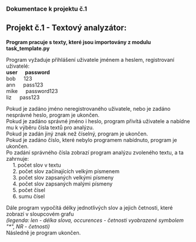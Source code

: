### Dokumentace k projektu č.1

## Projekt č.1 - Textový analyzátor:
**Program pracuje s texty, které jsou importovány z modulu task_template.py**</br>

Program vyžaduje přihlášení uživatele jménem a heslem, registrovaní uživatelé:</br>
**user &emsp; password**</br>
bob &emsp; 123  </br>
ann &emsp; pass123 </br>
mike &emsp; password123 </br>
liz &emsp; pass123 </br>

Pokud je zadáno jméno neregistrovaného uživatele, nebo je zadáno nesprávné heslo, program je ukončen.</br>
Pokud je zadáno správné jméno i heslo, program přivítá uživatele a nabídne mu k výběru čísla textů pro analýzu.</br>
Pokud je zadán jiný znak než číselný, program je ukončen.</br>
Pokud je zadáno číslo, které nebylo programem nabídnuto, program je ukončen.</br>
Po zadání správného čísla zobrazí program analýzu zvoleného textu, a ta zahrnuje:</br>
&emsp; 1. počet slov v textu</br>
&emsp; 2. počet slov začínajících velkým písmenem</br>
&emsp; 3. počet slov zapsaných velkými písmeny</br>
&emsp; 4. počet slov zapsaných malými písmeny</br>
&emsp; 5. počet čísel</br>
&emsp; 6. sumu čísel</br>

Dále program vypočítá délky jednotlivých slov a jejich četnosti, které zobrazí v sloupcovém grafu</br>
_(legenda: len - délka slova, occurences - četnosti vyobrazené symbolem "*", NR - četnosti)_ </br>
Následně je program ukončen.


